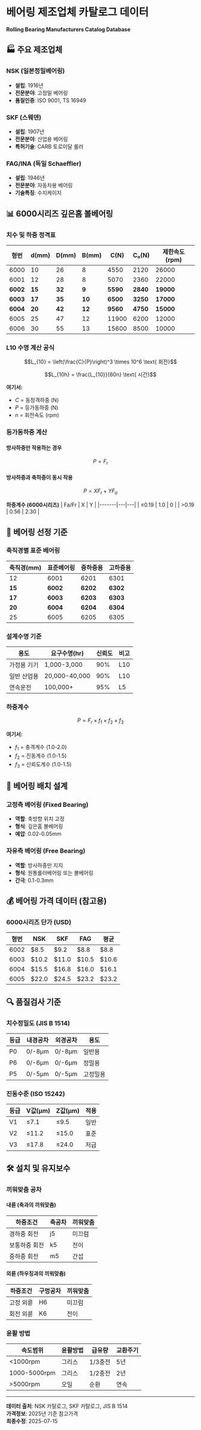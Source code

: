 # 베어링 제조업체 카탈로그 데이터
**Rolling Bearing Manufacturers Catalog Database**

## 🏭 주요 제조업체

### NSK (일본정밀베어링)
- **설립**: 1916년
- **전문분야**: 고정밀 베어링
- **품질인증**: ISO 9001, TS 16949

### SKF (스웨덴)
- **설립**: 1907년  
- **전문분야**: 산업용 베어링
- **특허기술**: CARB 토로이달 롤러

### FAG/INA (독일 Schaeffler)
- **설립**: 1946년
- **전문분야**: 자동차용 베어링
- **기술특징**: 수지케이지

## 📊 6000시리즈 깊은홈 볼베어링

### 치수 및 하중 정격표

| 형번 | d(mm) | D(mm) | B(mm) | C(N) | C₀(N) | 제한속도(rpm) |
|------|-------|-------|-------|------|-------|--------------|
| 6000 | 10 | 26 | 8 | 4550 | 2120 | 26000 |
| 6001 | 12 | 28 | 8 | 5070 | 2360 | 22000 |
| **6002** | **15** | **32** | **9** | **5590** | **2840** | **19000** |
| **6003** | **17** | **35** | **10** | **6500** | **3250** | **17000** |
| **6004** | **20** | **42** | **12** | **9560** | **4750** | **15000** |
| 6005 | 25 | 47 | 12 | 11900 | 6200 | 12000 |
| 6006 | 30 | 55 | 13 | 15600 | 8500 | 10000 |

### L10 수명 계산 공식
$$L_{10} = \left(\frac{C}{P}\right)^3 \times 10^6 \text{ 회전}$$

$$L_{10h} = \frac{L_{10}}{60n} \text{ 시간}$$

**여기서:**
- $C$ = 동정격하중 (N)
- $P$ = 등가동하중 (N)  
- $n$ = 회전속도 (rpm)

### 등가동하중 계산

#### 방사하중만 작용하는 경우
$$P = F_r$$

#### 방사하중과 축하중이 동시 작용
$$P = XF_r + YF_a$$

**하중계수 (6000시리즈)**
| Fa/Fr | X | Y |
|-------|---|---|
| ≤0.19 | 1.0 | 0 |
| >0.19 | 0.56 | 2.30 |

## 🔧 베어링 선정 기준

### 축직경별 표준 베어링
| 축직경(mm) | 표준베어링 | 중하중용 | 고하중용 |
|-----------|----------|---------|---------|
| 12 | 6001 | 6201 | 6301 |
| **15** | **6002** | **6202** | **6302** |
| **17** | **6003** | **6203** | **6303** |
| **20** | **6004** | **6204** | **6304** |
| 25 | 6005 | 6205 | 6305 |

### 설계수명 기준
| 용도 | 요구수명(hr) | 신뢰도 | 비고 |
|------|-------------|--------|------|
| 가정용 기기 | 1,000-3,000 | 90% | L10 |
| 일반 산업용 | 20,000-40,000 | 90% | L10 |
| 연속운전 | 100,000+ | 95% | L5 |

### 하중계수
$$P = F_r \times f_1 \times f_2 \times f_3$$

**여기서:**
- $f_1$ = 충격계수 (1.0-2.0)
- $f_2$ = 진동계수 (1.0-1.5)  
- $f_3$ = 신뢰도계수 (1.0-1.5)

## 📐 베어링 배치 설계

### 고정측 베어링 (Fixed Bearing)
- **역할**: 축방향 위치 고정
- **형식**: 깊은홈 볼베어링
- **예압**: 0.02-0.05mm

### 자유측 베어링 (Free Bearing)  
- **역할**: 방사하중만 지지
- **형식**: 원통롤러베어링 또는 볼베어링
- **간극**: 0.1-0.3mm

## 💰 베어링 가격 데이터 (참고용)

### 6000시리즈 단가 (USD)
| 형번 | NSK | SKF | FAG | 평균 |
|------|-----|-----|-----|------|
| 6002 | $8.5 | $9.2 | $8.8 | $8.8 |
| 6003 | $10.2 | $11.0 | $10.5 | $10.6 |
| 6004 | $15.5 | $16.8 | $16.0 | $16.1 |
| 6005 | $22.0 | $24.5 | $23.2 | $23.2 |

## 🔍 품질검사 기준

### 치수정밀도 (JIS B 1514)
| 등급 | 내경공차 | 외경공차 | 용도 |
|------|---------|---------|------|
| P0 | 0/-8μm | 0/-8μm | 일반용 |
| P6 | 0/-6μm | 0/-6μm | 정밀용 |
| P5 | 0/-5μm | 0/-5μm | 고정밀용 |

### 진동수준 (ISO 15242)
| 등급 | V값(μm) | Z값(μm) | 적용 |
|------|---------|---------|------|
| V1 | ≤7.1 | ≤9.5 | 일반 |
| V2 | ≤11.2 | ≤15.0 | 표준 |
| V3 | ≤17.8 | ≤24.0 | 저급 |

## 🛠️ 설치 및 유지보수

### 끼워맞춤 공차
#### 내륜 (축과의 끼워맞춤)
| 하중조건 | 축공차 | 끼워맞춤 |
|---------|--------|---------|
| 경하중 회전 | j5 | 미끄럼 |
| 보통하중 회전 | k5 | 전이 |
| 중하중 회전 | m5 | 간섭 |

#### 외륜 (하우징과의 끼워맞춤)
| 하중조건 | 구멍공차 | 끼워맞춤 |
|---------|----------|---------|
| 고정 외륜 | H6 | 미끄럼 |
| 회전 외륜 | K6 | 전이 |

### 윤활 방법
| 속도범위 | 윤활방법 | 급유량 | 교환주기 |
|---------|---------|--------|---------|
| <1000rpm | 그리스 | 1/3충전 | 5년 |
| 1000-5000rpm | 그리스 | 1/2충전 | 2년 |
| >5000rpm | 오일 | 순환 | 연속 |

---

**데이터 출처**: NSK 카탈로그, SKF 카탈로그, JIS B 1514  
**가격정보**: 2025년 기준 참고가격  
**최종수정**: 2025-07-15